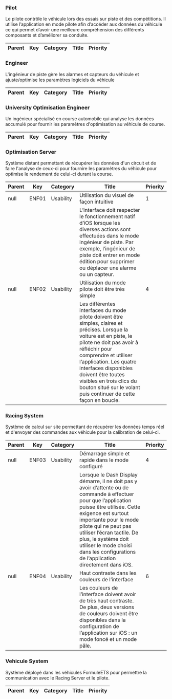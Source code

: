 
### Pilot
Le pilote contrôle le véhicule lors des essais sur piste et des compétitions. Il utilise l’application en mode pilote afin d’accéder aux données du véhicule ce qui permet d’avoir une meilleure compréhension des différents composants et d’améliorer sa conduite.

|Parent|Key|Category|Title|Priority|
|--|--|--|--|--|

### Engineer
L'ingénieur de piste gère les alarmes et capteurs du véhicule et ajuste/optimise les paramètres logiciels du véhicule

|Parent|Key|Category|Title|Priority|
|--|--|--|--|--|

### University Optimisation Engineer
Un ingénieur spécialisé en course automobile qui analyse les données accumulé pour fournir les paramètres d'optimisation au véhicule de course.

|Parent|Key|Category|Title|Priority|
|--|--|--|--|--|

### Optimisation Server
Système distant permettant de récupérer les données d'un circuit et de faire l'analyse de ceux-ci pour fournire les paramètres du véhicule pour optimise le rendement de celui-ci durant la course.

|Parent|Key|Category|Title|Priority|
|--|--|--|--|--|
|null|ENF01|Usability|Utilisation du visuel de façon intuitive|1|
||||L’interface doit respecter le fonctionnement natif d’iOS lorsque les diverses actions sont effectuées dans le mode ingénieur de piste. Par exemple, l’ingénieur de piste doit entrer en mode édition pour supprimer ou déplacer une alarme ou un capteur.|
|null|ENF02|Usability|Utilisation du mode pilote doit être très simple|4|
||||Les différentes interfaces du mode pilote doivent être simples, claires et précises. Lorsque la voiture est en piste, le pilote ne doit pas avoir à réfléchir pour comprendre et utiliser l’application. Les quatre interfaces disponibles doivent être toutes visibles en trois clics du bouton situé sur le volant puis continuer de cette façon en boucle.|

### Racing System
Système de calcul sur site permettant de récupérer les données temps réel et d'envoyer des commandes aux véhicule pour la calibration de celui-ci.

|Parent|Key|Category|Title|Priority|
|--|--|--|--|--|
|null|ENF03|Usability|Démarrage simple et rapide dans le mode configuré|4|
||||Lorsque le Dash Display démarre, il ne doit pas y avoir d’attente ou de commande à effectuer pour que l’application puisse être utilisée. Cette exigence est surtout importante pour le mode pilote qui ne peut pas utiliser l’écran tactile. De plus, le système doit utiliser le mode choisi dans les configurations de l’application directement dans iOS.|
|null|ENF04|Usability|Haut contraste dans les couleurs de l’interface|6|
||||Les couleurs de l’interface doivent avoir de très haut contraste. De plus, deux versions de couleurs doivent être disponibles dans la configuration de l’application sur iOS : un mode foncé et un mode pâle.|

### Vehicule System
Système déployé dans les véhicules FormuleETS pour permettre la communication avec le Racing Server et le pilote.

|Parent|Key|Category|Title|Priority|
|--|--|--|--|--|

